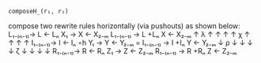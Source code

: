 ```
composeH_(r₁, r₂)
```

compose two rewrite rules horizontally (via pushouts) as shown below:     L₁₋₍ₙ₋₁₎-> L <- Lₙ    X₁ -> X <- X₂₋ₘ     L₁₋₍ₙ₋₁₎ -> L +Lₙ X <- X₂₋ₘ     ↑        λ ↑    ↑     ↑    ↑ χ    ↑          ↑           ↑        ↑     I₁₋₍ₙ₋₁₎-> I <- Iₙ ∘h Y₁ -> Y <- Y₂₋ₘ  =  I₁₋₍ₙ₋₁₎ -> I +Iₙ Y <- Y₂₋ₘ     ↓        ρ ↓    ↓     ↓    ↓ ζ    ↓          ↓           ↓        ↓     R₁₋₍ₙ₋₁₎-> R <- Rₙ    Z₁ -> Z <- Z₂₋ₘ     R₁₋₍ₙ₋₁₎ -> R +Rₙ Z <- Z₂₋ₘ
